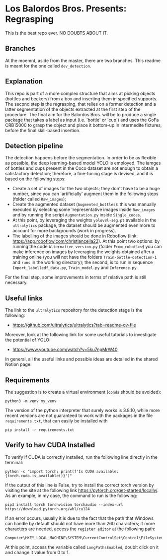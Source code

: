 # Los Balordos Bros. Presents: Regrasping

This is the best repo ever. NO DOUBTS ABOUT IT.

## Branches
At the moemnt, aside from the master, there are two branches. This readme is meant for the one called ```dev_detection```.

## Explanation
This repo is part of a more complex structure that aims at picking objects (bottles and beckers) from a box and inserting them in specified supports.
The second step is the regrasping, that relies on a former detection and a latter segmentation of the objects extracted at the first step of the procedure. 
The final aim for the Balordos Bros. will be to produce a single package that takes a label as input (i.e. 'bottle' or 'cup') and uses the GoFa CRB15000 to grasp the object and place it bottom-up in intermedite fixtures, before the final skill-based insertion.

## Detection pipeline
The detection happens before the segmentation. In order to be as flexible as possible, the deep learning-based model YOLO is employed. The iamges of bottles and cups present in the Coco dataset are not enough to obtain a satisfactory detection; therefore, a fine-tuning stage is devised, and it is based on the following steps:
- Create a set of images for the two objects; they don't have to be a huge number, since you can 'artificially' augment them in the following steps (folder called ```Raw_images```); 
- Create the augmented dataset (```Augmented_bottles```): this was manually executed by selecting some 'representative images inside ```Raw_images``` and by running the script ```Augmentation.py``` inside ```Single_codes```.
- At this point, by leveraging the weights ```yolov8l-seg.pt``` available in the ```ultralytics``` package, the dataset should be augmented even more to account for more backgrounds (work in progress).
- The labelling of the images should be done in Roboflow (link: https://app.roboflow.com/christiancella22). At this point two options: by running the code ```Alternative_version.py``` (folder ```From_roboflow```) you can make inference on images by leveraging the weights obtained after a training online (you will not have the folders ```Train-bottle-detection-1``` and ```runs``` in the working directory); the second, is to run in sequence ```Import_labelledf_data.py```, ```Train_model.py``` and ```Inference.py```. 

For the final step, some improvements in terms of relative path is still necessary.

## Useful links
The link to the ```ultralytics``` repository for the detection stage is the following:

- https://github.com/ultralytics/ultralytics?tab=readme-ov-file

Moreover, look at the following link for some useful tutorials to investigate the potential of YOLO:
-  https://www.youtube.com/watch?v=5ku7npMrW40

In general, all the useful links and possible ideas are detailed in the shared Notion page.

## Requirements
The suggestion is to create a virtual environment (```conda``` should be avoided):
```
python3 -m venv my_venv
``` 
The version of the python interpreter that surely works is 3.8.10, while more recent versions are not guaranteed to work with the packages in the file ```requirements.txt```, that can easily be installed with

```
pip install -r requirements.txt
``` 


## Verify to hav CUDA Installed
To verify if CUDA is correctly installed, run the following line directly in the terminal:

```
python -c "import torch; print(f'Is CUDA available: {torch.cuda.is_available()}')"
``` 

If the output of this line is False, try to install the correct torch version by visiting the site at the following link https://pytorch.org/get-started/locally/. As an example, in my case, the command to run is the following:
``` 
pip3 install torch torchvision torchaudio --index-url https://download.pytorch.org/whl/cu124
``` 
If an error occurs, usually it is due to the fact that the path that Windows can handle by default should not have more than 260 characters; if more characters are needed, access the ```register editor``` at the following path: 
``` 
Computer\HKEY_LOCAL_MACHINE\SYSTEM\CurrentControlSet\Control\FileSystem
```
At this point, access the variable called ```LongPathsEnabled```, doublt click on it and change it value from 0 to 1. 